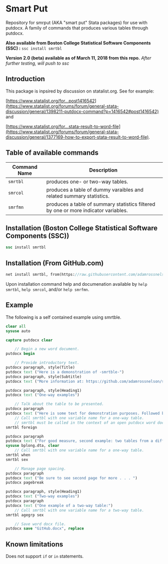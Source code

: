 # Smart Put
Repository for smrput (AKA "smart put" Stata packages) for use with putdocx. A family of commands that produces various tables through putdocx.

**Also available from Boston College Statistical Software Components (SSC) :** `ssc install smrtbl`

**Version 2.0 (beta) available as of March 11, 2018 from this repo.**
*After further testing, will push to ssc*

## Introduction

This package is inpsired by discussion on statalist.org. See for example: 

[https://www.statalist.org/for...post1416542](https://www.statalist.org/forums/forum/general-stata-discussion/general/1398211-putdocx-command?p=1416542#post1416542) and

[https://www.statalist.org/for...stata-result-to-word-file](https://www.statalist.org/forums/forum/general-stata-discussion/general/1377169-how-to-export-stata-result-to-word-file).

## Table of available commands


Command Name | Description
-------------|------------
`smrtbl` | produces one- or two-way tables. 
`smrcol` | produces a table of dummy varaibles and related summary statistics. 
`smrfmn` | produces a table of summary statistics filtered by one or more indicator variables.

## Installation (Boston College Statistical Software Components (SSC))

```Stata
ssc install smrtbl
```

## Installation (From GitHub.com)

```Stata
net install smrtbl, from(https://raw.githubusercontent.com/adamrossnelson/smrput/master/)
```

Upon installation command help and documenation available by `help smrtbl`, `help smrcol`, and/or `help smrfmn`.

## Example

The following is a self contained example using smrtble.

```Stata
clear all
sysuse auto

capture putdocx clear

    // Begin a new word document.
putdocx begin

    // Provide introductory text.
putdocx paragraph, style(Title)
putdocx text ("Here is a demonstration of -smrtble-")
putdocx paragraph, style(Subtitle)
putdocx text ("More information at: https://github.com/adamrossnelson/smrput")

putdocx paragraph, style(Heading1)
putdocx text ("One-way examples")

    // Talk about the table to be presented.
putdocx paragraph
putdocx text ("Here is some text for demonstration purposes. Followed by a table:")
    // Call smrtbl with one variable name for a one-way table.
    // smrtbl must be called in the context of an open putdocx word document.
smrtbl foreign

putdocx paragraph
putdocx text ("For good measure, second example: two tables from a different data set:")
sysuse bplong.dta, clear
    // Call smrtbl with one variable name for a one-way table.
smrtbl when
smrtbl sex

    // Manage page spacing.
putdocx paragraph
putdocx text ("Be sure to see second page for more . . . ")
putdocx pagebreak

putdocx paragraph, style(Heading1)
putdocx text ("Two-way examples")
putdocx paragraph
putdocx text ("One example of a two-way table:")
    // Call smrtbl with one variable name for a two-way table.
smrtbl agegrp sex

    // Save word docx file.
putdocx save "GitHub.docx", replace
```

## Known limitations

Does not support `if` or `in` statements.